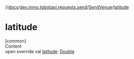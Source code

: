 //[docs](../../../index.md)/[dev.inmo.tgbotapi.requests.send](../index.md)/[SendVenue](index.md)/[latitude](latitude.md)



# latitude  
[common]  
Content  
open override val [latitude](latitude.md): [Double](https://kotlinlang.org/api/latest/jvm/stdlib/kotlin/-double/index.html)  



